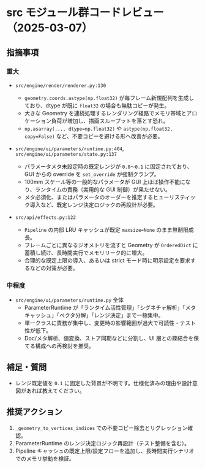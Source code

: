 # src モジュール群コードレビュー（2025-03-07）

## 指摘事項

### 重大
- `src/engine/render/renderer.py:130`
  - `geometry.coords.astype(np.float32)` が毎フレーム新規配列を生成しており、dtype が既に `float32` の場合も無駄コピーが発生。
  - 大きな Geometry を連続処理するレンダリング経路でメモリ帯域とアロケーション負荷が増加し、描画スループットを落とす恐れ。
  - `np.asarray(..., dtype=np.float32)` や `astype(np.float32, copy=False)` など、不要コピーを避ける形へ改善が必要。

- `src/engine/ui/parameters/runtime.py:404`, `src/engine/ui/parameters/state.py:137`
  - パラメータメタ未設定時の既定レンジが `0.0〜0.1` に固定されており、GUI からの override を `set_override` が強制クランプ。
  - 100mm スケール等の一般的なパラメータが GUI 上ほぼ操作不能になり、ランタイムの責務（実用的な GUI 制御）が果たせない。
  - メタ必須化、またはパラメータのオーダーを推定するヒューリスティック導入など、既定レンジ決定ロジックの再設計が必要。

- `src/api/effects.py:122`
  - `Pipeline` の内部 LRU キャッシュが既定 `maxsize=None` のまま無制限成長。
  - フレームごとに異なるジオメトリを流すと Geometry が `OrderedDict` に蓄積し続け、長時間実行でメモリリーク的に増大。
  - 合理的な既定上限の導入、あるいは strict モード時に明示設定を要求するなどの対策が必要。

### 中程度
- `src/engine/ui/parameters/runtime.py` 全体
  - ParameterRuntime が「ランタイム活性管理」「シグネチャ解析」「メタキャッシュ」「ベクタ分解」「レンジ決定」まで一極集中。
  - 単一クラスに責務が集中し、変更時の影響範囲が過大で可読性・テスト性が低下。
  - Doc/メタ解析、値変換、ストア同期などに分割し、UI 層との疎結合を保てる構成への再検討を推奨。

## 補足・質問
- レンジ既定値を `0.1` に固定した背景が不明です。仕様化済みの理由や設計意図があれば教えてください。

## 推奨アクション
1. `_geometry_to_vertices_indices` での不要コピー除去とリグレッション確認。
2. ParameterRuntime のレンジ決定ロジック再設計（テスト整備を含む）。
3. Pipeline キャッシュの既定上限/設定フローを追加し、長時間実行シナリオでのメモリ挙動を検証。
